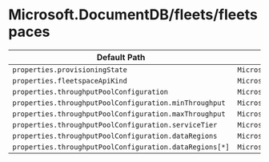 # Microsoft.DocumentDB/fleets/fleetspaces

| Default Path | Alias |
|---|---|
| `properties.provisioningState` | `Microsoft.DocumentDB/fleets/fleetspaces/provisioningState` |
| `properties.fleetspaceApiKind` | `Microsoft.DocumentDB/fleets/fleetspaces/fleetspaceApiKind` |
| `properties.throughputPoolConfiguration` | `Microsoft.DocumentDB/fleets/fleetspaces/throughputPoolConfiguration` |
| `properties.throughputPoolConfiguration.minThroughput` | `Microsoft.DocumentDB/fleets/fleetspaces/throughputPoolConfiguration.minThroughput` |
| `properties.throughputPoolConfiguration.maxThroughput` | `Microsoft.DocumentDB/fleets/fleetspaces/throughputPoolConfiguration.maxThroughput` |
| `properties.throughputPoolConfiguration.serviceTier` | `Microsoft.DocumentDB/fleets/fleetspaces/throughputPoolConfiguration.serviceTier` |
| `properties.throughputPoolConfiguration.dataRegions` | `Microsoft.DocumentDB/fleets/fleetspaces/throughputPoolConfiguration.dataRegions` |
| `properties.throughputPoolConfiguration.dataRegions[*]` | `Microsoft.DocumentDB/fleets/fleetspaces/throughputPoolConfiguration.dataRegions[*]` |

